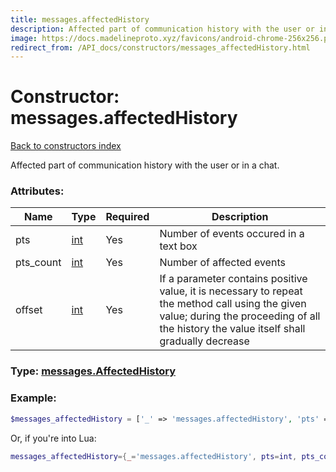 ```yaml
---
title: messages.affectedHistory
description: Affected part of communication history with the user or in a chat.
image: https://docs.madelineproto.xyz/favicons/android-chrome-256x256.png
redirect_from: /API_docs/constructors/messages_affectedHistory.html
---
```

# Constructor: messages.affectedHistory  
[Back to constructors index](index.md)



Affected part of communication history with the user or in a chat.

### Attributes:

| Name     |    Type       | Required | Description |
|----------|---------------|----------|-------------|
|pts|[int](../types/int.md) | Yes|Number of events occured in a text box|
|pts\_count|[int](../types/int.md) | Yes|Number of affected events|
|offset|[int](../types/int.md) | Yes|If a parameter contains positive value, it is necessary to repeat the method call using the given value; during the proceeding of all the history the value itself shall gradually decrease|



### Type: [messages.AffectedHistory](../types/messages.AffectedHistory.md)


### Example:

```php
$messages_affectedHistory = ['_' => 'messages.affectedHistory', 'pts' => int, 'pts_count' => int, 'offset' => int];
```  


Or, if you're into Lua:

```lua
messages_affectedHistory={_='messages.affectedHistory', pts=int, pts_count=int, offset=int}

```


